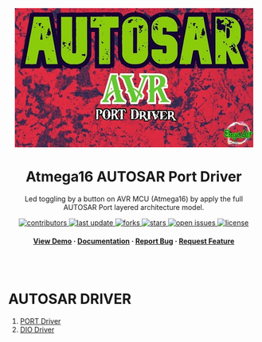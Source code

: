 <div align="center">

  <img src="images/logo_1.1.JPG.jpg" alt="logo" width="auto" height="auto" />
  <h1>Atmega16 AUTOSAR Port Driver</h1>
  
  <p>
    Led toggling by a button on AVR MCU (Atmega16) by apply the full AUTOSAR Port layered architecture model.
  </p>
  
  
  <!-- Badges -->
<p>
  <a href="https://github.com/Elsayed-Aner/Led-blinking-based-on-AUTOSAR-PORT--DIO-Driver/graphs/contributors">
    <img src="https://img.shields.io/github/contributors/Elsayed-Aner/Led-blinking-based-on-AUTOSAR-PORT--DIO-Driver" alt="contributors" />
  </a>
  <a href="">
    <img src="https://img.shields.io/github/last-commit/Elsayed-Aner/Led-blinking-based-on-AUTOSAR-PORT--DIO-Driver" alt="last update" />
  </a>
  <a href="https://github.com/Elsayed-Aner/Led-blinking-based-on-AUTOSAR-PORT--DIO-Driver/network/members">
    <img src="https://img.shields.io/github/forks/Elsayed-Aner/Led-blinking-based-on-AUTOSAR-PORT--DIO-Driver" alt="forks" />
  </a>
  <a href="https://github.com/Elsayed-Aner/Led-blinking-based-on-AUTOSAR-PORT--DIO-Driver/stargazers">
    <img src="https://img.shields.io/github/stars/Elsayed-Aner/Led-blinking-based-on-AUTOSAR-PORT--DIO-Driver" alt="stars" />
  </a>
  <a href="https://github.com/Elsayed-Aner/Led-blinking-based-on-AUTOSAR-PORT--DIO-Driver/issues/">
    <img src="https://img.shields.io/github/issues/Elsayed-Aner/Led-blinking-based-on-AUTOSAR-PORT--DIO-Driver" alt="open issues" />
  </a>
  <a href="https://github.com/Elsayed-Aner/Led-blinking-based-on-AUTOSAR-PORT--DIO-Driver/blob/master/LICENSE">
    <img src="https://img.shields.io/github/license/Elsayed-Aner/Led-blinking-based-on-AUTOSAR-PORT--DIO-Driver" alt="license" />
  </a>
</p>
   
<h4>
    <a href="https://github.com/Elsayed-Aner/Led-blinking-based-on-AUTOSAR-PORT--DIO-Driver/">View Demo</a>
  <span> · </span>
    <a href="https://github.com/Elsayed-Aner/Led-blinking-based-on-AUTOSAR-PORT--DIO-Driver">Documentation</a>
  <span> · </span>
    <a href="https://github.com/Elsayed-Aner/Led-blinking-based-on-AUTOSAR-PORT--DIO-Driver/issues/">Report Bug</a>
  <span> · </span>
    <a href="https://github.com/Elsayed-Aner/Led-blinking-based-on-AUTOSAR-PORT--DIO-Driver/issues/">Request Feature</a>
  </h4>
</div>

<br />

  
</div>
<br />

<!-- AUTOSAR DRIVER -->
# AUTOSAR DRIVER

1. [PORT Driver](PORT-Driver)
2. [DIO Driver](DIO-Driver)


